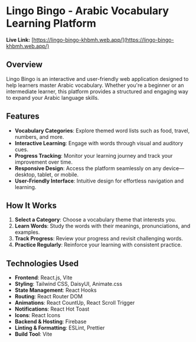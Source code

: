 # Lingo Bingo - Arabic Vocabulary Learning Platform

**Live Link:** [https://lingo-bingo-khbmh.web.app/](https://lingo-bingo-khbmh.web.app/)

## Overview
Lingo Bingo is an interactive and user-friendly web application designed to help learners master Arabic vocabulary. Whether you're a beginner or an intermediate learner, this platform provides a structured and engaging way to expand your Arabic language skills.

## Features
- **Vocabulary Categories**: Explore themed word lists such as food, travel, numbers, and more.
- **Interactive Learning**: Engage with words through visual and auditory cues.
- **Progress Tracking**: Monitor your learning journey and track your improvement over time.
- **Responsive Design**: Access the platform seamlessly on any device—desktop, tablet, or mobile.
- **User-Friendly Interface**: Intuitive design for effortless navigation and learning.

## How It Works
1. **Select a Category**: Choose a vocabulary theme that interests you.
2. **Learn Words**: Study the words with their meanings, pronunciations, and examples.
3. **Track Progress**: Review your progress and revisit challenging words.
4. **Practice Regularly**: Reinforce your learning with consistent practice.

## Technologies Used
- **Frontend**: React.js, Vite
- **Styling**: Tailwind CSS, DaisyUI, Animate.css
- **State Management**: React Hooks
- **Routing**: React Router DOM
- **Animations**: React CountUp, React Scroll Trigger
- **Notifications**: React Hot Toast
- **Icons**: React Icons
- **Backend & Hosting**: Firebase
- **Linting & Formatting**: ESLint, Prettier
- **Build Tool**: Vite
